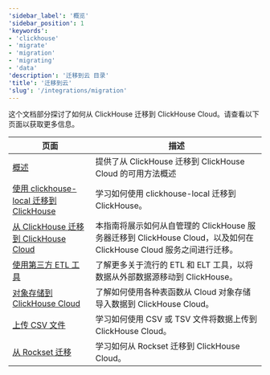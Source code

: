 ```yaml
---
'sidebar_label': '概览'
'sidebar_position': 1
'keywords':
- 'clickhouse'
- 'migrate'
- 'migration'
- 'migrating'
- 'data'
'description': '迁移到云 目录'
'title': '迁移到云'
'slug': '/integrations/migration'
---
```


这个文档部分探讨了如何从 ClickHouse 迁移到 ClickHouse Cloud。请查看以下页面以获取更多信息。

| 页面                                                                                                 | 描述                                                                                                                                                     |
|----------------------------------------------------------------------------------------------------|----------------------------------------------------------------------------------------------------------------------------------------------------------|
| [概述](/integrations/migration/overview)                                               | 提供了从 ClickHouse 迁移到 ClickHouse Cloud 的可用方法概述                                                                                                |
| [使用 clickhouse-local 迁移到 ClickHouse](/cloud/migration/clickhouse-local)        | 学习如何使用 clickhouse-local 迁移到 ClickHouse。                                                                                                    |                                                                                                |
| [从 ClickHouse 迁移到 ClickHouse Cloud](/cloud/migration/clickhouse-to-cloud)                     | 本指南将展示如何从自管理的 ClickHouse 服务器迁移到 ClickHouse Cloud，以及如何在 ClickHouse Cloud 服务之间进行迁移。                                  |
| [使用第三方 ETL 工具](/cloud/migration/etl-tool-to-clickhouse)                      | 了解更多关于流行的 ETL 和 ELT 工具，以将数据从外部数据源移动到 ClickHouse。                                                                               |
| [对象存储到 ClickHouse Cloud](/integrations/migration/object-storage-to-clickhouse) | 了解如何使用各种表函数从 Cloud 对象存储导入数据到 ClickHouse Cloud。                                                                                  |
| [上传 CSV 文件](/integrations/migration/upload-a-csv-file)                             | 学习如何使用 CSV 或 TSV 文件将数据上传到 ClickHouse Cloud。                                                                                               |
| [从 Rockset 迁移](/migrations/rockset)                                             | 学习如何从 Rockset 迁移到 ClickHouse Cloud。                                                                                                          |
